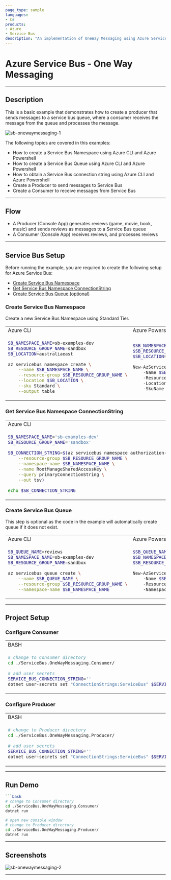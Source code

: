 ```yaml
---
page_type: sample
languages:
- C#
products:
- Azure
- Service Bus
description: "An implementation of OneWay Messaging using Azure Service Bus"
---
```


# Azure Service Bus - One Way Messaging

---

## Description

This is a basic example that demonstrates how to create a producer that sends messages to a service bus queue, where a consumer receives the message from the queue and processes the message.

![sb-onewaymessaging-1](https://user-images.githubusercontent.com/33935506/139213118-734311c3-3172-458a-ba16-28709f5b890d.png)

The following topics are covered in this examples:

- How to create a Service Bus Namespace using Azure CLI and Azure Powershell
- How to create a Service Bus Queue using Azure CLI and Azure Powershell
- How to obtain a Service Bus connection string using Azure CLI and Azure Powershell
- Create a Producer to send messages to Service Bus
- Create a Consumer to receive messages from Service Bus

---

## Flow

- A Producer (Console App) generates reviews (game, movie, book, music) and sends reviews as messages to a Service Bus queue
- A Consumer (Console App) receives reviews, and processes reviews

---

## Service Bus Setup

Before running the example, you are required to create the following setup for Azure Service Bus:

- [Create Service Bus Namespace](#create-service-bus-namespace)
- [Get Service Bus Namespace ConnectionString](#get-service-bus-namespace-connectionstring)
- [Create Service Bus Queue (optional)](#create-service-bus-queue)

### Create Service Bus Namespace

Create a new Service Bus Namespace using Standard Tier.

<table>
<tr>
<td>Azure CLI</td>
<td>Azure Powershell</td>
</tr>
<tr>
<td>

```bash
SB_NAMESPACE_NAME=sb-examples-dev
SB_RESOURCE_GROUP_NAME=sandbox
SB_LOCATION=australiaeast

az servicebus namespace create \
    --name $SB_NAMESPACE_NAME \
    --resource-group $SB_RESOURCE_GROUP_NAME \
    --location $SB_LOCATION \
    --sku Standard \
    --output table
```

</td>
<td>

```powershell
$SB_NAMESPACE_NAME='sb-examples-dev'
$SB_RESOURCE_GROUP_NAME='sandbox'
$SB_LOCATION='australiaeast'

New-AzServiceBusNamespace `
    -Name $SB_NAMESPACE_NAME `
    -ResourceGroupName $SB_RESOURCE_GROUP_NAME `
    -Location $SB_LOCATION `
    -SkuName Standard
```

</td>
</tr>
</table>

### Get Service Bus Namespace ConnectionString

<table>
<tr>
<td>Azure CLI</td>
<td>Azure Powershell</td>
</tr>
<tr>
<td>

```bash
SB_NAMESPACE_NAME='sb-examples-dev'
SB_RESOURCE_GROUP_NAME='sandbox'

SB_CONNECTION_STRING=$(az servicebus namespace authorization-rule keys list \
    --resource-group $SB_RESOURCE_GROUP_NAME \
    --namespace-name $SB_NAMESPACE_NAME \
    --name RootManageSharedAccessKey \
    --query primaryConnectionString \
    --out tsv)

echo $SB_CONNECTION_STRING
```

</td>
<td>

```powershell
$SB_NAMESPACE_NAME='sb-examples-dev'
$SB_RESOURCE_GROUP_NAME='sandbox'

$SB_CONNECTION_STRING = (Get-AzServiceBusKey `
    -ResourceGroupName $SB_RESOURCE_GROUP_NAME `
    -Namespace $SB_NAMESPACE_NAME `
    -Name RootManageSharedAccessKey `
    | Select-Object -ExpandProperty PrimaryConnectionString)

echo $SB_CONNECTION_STRING
```

</td>
</tr>
</table>

### Create Service Bus Queue

This step is optional as the code in the example will automatically create queue if it does not exist.

<table>
<tr>
<td>Azure CLI</td>
<td>Azure Powershell</td>
</tr>
<tr>
<td>

```bash
SB_QUEUE_NAME=reviews
SB_NAMESPACE_NAME=sb-examples-dev
SB_RESOURCE_GROUP_NAME=sandbox

az servicebus queue create \
    --name $SB_QUEUE_NAME \
    --resource-group $SB_RESOURCE_GROUP_NAME \
    --namespace-name $SB_NAMESPACE_NAME
```

</td>
<td>

```bash
$SB_QUEUE_NAME='reviews'
$SB_NAMESPACE_NAME='sb-examples-dev'
$SB_RESOURCE_GROUP_NAME='sandbox'

New-AzServiceBusQueue `
    -Name $SB_QUEUE_NAME `
    -ResourceGroupName $SB_RESOURCE_GROUP_NAME `
    -NamespaceName $SB_NAMESPACE_NAME
```

</td>
</tr>
</table>

---

## Project Setup

### Configure Consumer

<table>
<tr>
<td>BASH</td>
<td>Powershell</td>
</tr>
<tr>
<td>

```bash
# change to Consumer directory
cd ./ServiceBus.OneWayMessaging.Consumer/

# add user secrets
SERVICE_BUS_CONNECTION_STRING=''
dotnet user-secrets set "ConnectionStrings:ServiceBus" $SERVICE_BUS_CONNECTION_STRING
```

</td>
<td>

```powershell
# change to Consumer directory
cd .\ServiceBus.OneWayMessaging.Consumer\

# add user secrets
$SERVICE_BUS_CONNECTION_STRING=''
dotnet user-secrets set "ConnectionStrings:ServiceBus" $SERVICE_BUS_CONNECTION_STRING
```

</td>
</tr>
</table>

### Configure Producer

<table>
<tr>
<td>BASH</td>
<td>Powershell</td>
</tr>
<tr>
<td>

```bash
# change to Producer directory
cd ./ServiceBus.OneWayMessaging.Producer/

# add user secrets
SERVICE_BUS_CONNECTION_STRING=''
dotnet user-secrets set "ConnectionStrings:ServiceBus" $SERVICE_BUS_CONNECTION_STRING
```

</td>
<td>

```powershell
# change to Producer directory
cd .\ServiceBus.OneWayMessaging.Producer\

# add user secrets
$SERVICE_BUS_CONNECTION_STRING=''
dotnet user-secrets set "ConnectionStrings:ServiceBus" $SERVICE_BUS_CONNECTION_STRING
```

</td>
</tr>
</table>

---

## Run Demo

```bash
```bash
# change to Consumer directory
cd ./ServiceBus.OneWayMessaging.Consumer/
dotnet run

# open new console window
# change to Producer directory
cd ./ServiceBus.OneWayMessaging.Producer/
dotnet run
```

---

## Screenshots

![sb-onewaymessaging-2](https://user-images.githubusercontent.com/33935506/139215712-dbab920b-67e2-478e-9600-2d82963530e9.png)

---